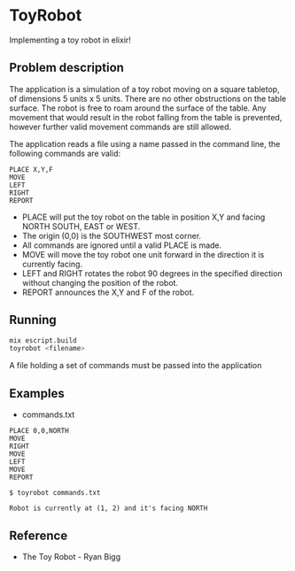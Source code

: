 # ToyRobot

Implementing a toy robot in elixir!

## Problem description

The application is a simulation of a toy robot moving on a square tabletop, of dimensions 5 units x 5 units. There are no other obstructions on the table surface. The robot is free to roam around the surface of the table. Any movement that would result in the robot falling from the table is prevented, however further valid movement commands are still allowed.

The application reads a file using a name passed in the command line, the following commands are valid:

```
PLACE X,Y,F
MOVE
LEFT
RIGHT
REPORT
```

- PLACE will put the toy robot on the table in position X,Y and facing NORTH SOUTH, EAST or WEST.
- The origin (0,0) is the SOUTHWEST most corner.
- All commands are ignored until a valid PLACE is made.
- MOVE will move the toy robot one unit forward in the direction it is currently facing.
- LEFT and RIGHT rotates the robot 90 degrees in the specified direction without changing the position of the robot.
- REPORT announces the X,Y and F of the robot.

## Running

```sh
mix escript.build
toyrobot <filename>
```

A file holding a set of commands must be passed into the application


## Examples

- commands.txt
```
PLACE 0,0,NORTH
MOVE
RIGHT
MOVE
LEFT
MOVE
REPORT
```

```
$ toyrobot commands.txt

Robot is currently at (1, 2) and it's facing NORTH
```

## Reference

- The Toy Robot - Ryan Bigg

